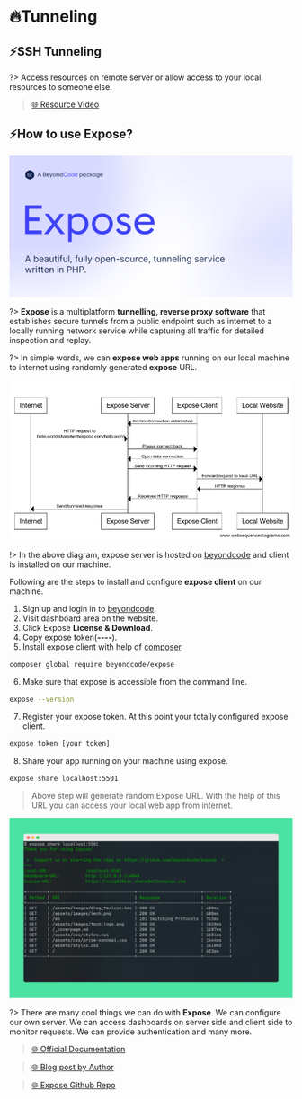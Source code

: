 # 🔥Tunneling

## ⚡SSH Tunneling

?> Access resources on remote server or allow access to your local resources to someone else.

> [🌐 Resource Video](https://www.youtube.com/watch?v=N8f5zv9UUMI)

## ⚡How to use Expose?

<img src="./assets/images/expose-1.png" alt="Expose" width="700">

?> **Expose** is a multiplatform **tunnelling, reverse proxy software** that establishes secure tunnels from a public endpoint such as internet to a locally running network service while capturing all traffic for detailed inspection and replay.

?> In simple words, we can **expose web apps** running on our local machine to internet using randomly generated **expose** URL.

<img src="./assets/images/expose.png" alt="Expose" width="700">

!> In the above diagram, expose server is hosted on [beyondcode](https://beyondco.de/) and client is installed on our machine.

Following are the steps to install and configure **expose client** on our machine.

1. Sign up and login in to [beyondcode](https://beyondco.de/).
2. Visit dashboard area on the website.
3. Click Expose **License & Download**.
4. Copy expose token(********-****-****-****-************).
5. Install expose client with help of [composer](https://getcomposer.org/download/)

```bash
composer global require beyondcode/expose
```

6. Make sure that expose is accessible from the command line.

```bash
expose --version
```

7. Register your expose token. At this point your totally configured expose client.

```bash
expose token [your token]
```

8. Share your app running on your machine using expose.

```bash
expose share localhost:5501
```

> Above step will generate random Expose URL. With the help of this URL you can access your local web app from internet.

<img src="./assets/images/expose-share.png" alt="Expose" width="700">

?> There are many cool things we can do with **Expose**. We can configure our own server. We can access dashboards on server side and client side to monitor requests. We can provide authentication and many more.

> [🌐 Official Documentation](https://beyondco.de/docs/expose/introduction)

> [🌐 Blog post by Author](https://pociot.dev/28-introducing-expose-an-easy-to-use-tunneling-service-implemented-in-pure-php)

> [🌐 Expose Github Repo](https://github.com/beyondcode/expose)